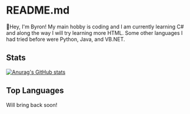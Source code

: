 # README.md

👋Hey, I'm Byron! My main hobby is coding and I am currently learning C# and along the way I will try learning more HTML. Some other languages I had tried before were Python, Java, and VB.NET.

## Stats

[![Anurag's GitHub stats](https://github-readme-stats.vercel.app/api?username=byronbytes&show_icons=true&theme=tokyonight&count_private=true&include_all_commits=true)](https://github.com/anuraghazra/github-readme-stats)

## Top Languages

Will bring back soon!
